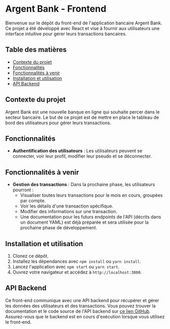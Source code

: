 # Argent Bank - Frontend

Bienvenue sur le dépôt du front-end de l'application bancaire Argent Bank. Ce projet a été développé avec React et vise à fournir aux utilisateurs une interface intuitive pour gérer leurs transactions bancaires.

## Table des matières

- [Contexte du projet](#contexte-du-projet)
- [Fonctionnalités](#fonctionnalités)
- [Fonctionnalités à venir](#fonctionnalités-à-venir)
- [Installation et utilisation](#installation-et-utilisation)
- [API Backend](#api-backend)

## Contexte du projet

Argent Bank est une nouvelle banque en ligne qui souhaite percer dans le secteur bancaire. Le but de ce projet est de mettre en place le tableau de bord des utilisateurs pour gérer leurs transactions.

## Fonctionnalités

- **Authentification des utilisateurs** : Les utilisateurs peuvent se connecter, voir leur profil, modifier leur pseudo et se déconnecter.

## Fonctionnalités à venir

- **Gestion des transactions** : Dans la prochaine phase, les utilisateurs pourront :
  - Visualiser toutes leurs transactions pour le mois en cours, groupées par compte.
  - Voir les détails d'une transaction spécifique.
  - Modifier des informations sur une transaction.
  - Une documentation pour les futurs endpoints de l'API (décrits dans un document YAML) est déjà préparée et sera utilisée pour la prochaine phase de développement.

## Installation et utilisation

1. Clonez ce dépôt.
2. Installez les dépendances avec `npm install` ou `yarn install`.
3. Lancez l'application avec `npm start` ou `yarn start`.
4. Ouvrez votre navigateur et accédez à `http://localhost:3000`.

## API Backend

Ce front-end communique avec une API backend pour récupérer et gérer les données des utilisateurs et des transactions. Vous pouvez trouver la documentation et le code source de l'API backend sur [ce lien GitHub](https://github.com/fiorenzo84/ArgentBank-website). Assurez-vous que le backend est en cours d'exécution lorsque vous utilisez le front-end.
